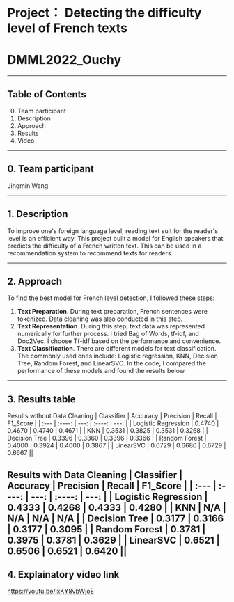 
# Project： Detecting the difficulty level of French texts
# DMML2022_Ouchy
---

## Table of Contents
0. Team participant
1. Description
2. Approach
3. Results
4. Video
---

## 0. Team participant
Jingmin Wang

---

## 1. Description
To improve one's foreign language level, reading text suit for the reader's level is an efficient way. This project built a model for English speakers that predicts the difficulty of a French written text. This can be used in a recommendation system to recommend texts for readers.

---

## 2. Approach
To find the best model for French level detection, I followed these steps:

1. **Text Preparation**. During text preparation, French sentences were tokenized. Data cleaning was also conducted in this step.
2. **Text Representation**.  During this step, text data was represented numerically for further process. I tried Bag of Words, tf-idf, and Doc2Vec. I choose Tf-idf based on the performance and convenience.
3. **Text Classification**. There are different models for text classification. The commonly used ones include: Logistic regression, KNN, Decision Tree, Random Forest, and LinearSVC. In the code, I compared the performance of these models and found the results below.

---

## 3. Results table

Results without Data Cleaning
| Classifier      | Accuracy | Precision     | Recall | F1_Score |
| :---        |    :----:   |    ---: |    :----:   |    ---: |
| Logistic Regression      | 0.4740      | 0.4670   |  0.4740  | 0.4671      | 
| KNN   | 0.3531      | 0.3825      |   0.3531   |  0.3268    |
| Decision Tree   |    0.3396      | 0.3360      |   0.3396    |  0.3366  |
| Random Forest   |   0.4000  | 0.3924      |   0.4000  |   0.3867  |
| LinearSVC      | 0.6729      | 0.6680   |   0.6729  |  0.6667  ||

Results with Data Cleaning
| Classifier      | Accuracy | Precision     | Recall | F1_Score |
| :---        |    :----:   |    ---: |    :----:   |    ---: |
| Logistic Regression      | 0.4333      | 0.4268   |  0.4333  | 0.4280      | 
| KNN   | N/A      | N/A      |   N/A   |  N/A    |
| Decision Tree   |    0.3177      | 0.3166      |   0.3177    |  0.3095  |
| Random Forest   |   0.3781  | 0.3975      |   0.3781  |   0.3629  |
| LinearSVC      | 0.6521      | 0.6506   |   0.6521  |  0.6420  ||
---

## 4. Explainatory video link
https://youtu.be/ixKY8vbWjoE
